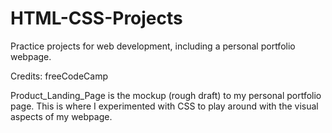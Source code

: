 # HTML-CSS-Projects
Practice projects for web development, including a personal portfolio webpage. 

Credits: freeCodeCamp 

Product_Landing_Page is the mockup (rough draft) to my personal portfolio page. This is where I experimented with CSS to play around with the visual aspects of my webpage. 
